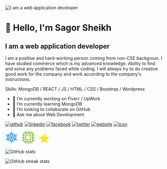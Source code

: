 ![I am a web application developer](https://scontent.fdac90-1.fna.fbcdn.net/v/t39.30808-6/326365281_600470268573026_5840792907060006777_n.jpg?_nc_cat=110&ccb=1-7&_nc_sid=730e14&_nc_eui2=AeESQMVfdn_SxdbORxpgXwmwxJVZBDpcyw7ElVkEOlzLDnBLZCP528W3cUlkVxEfsl9WRFMYLEUT9Xv64aRZ1ynz&_nc_ohc=0asGjaGwPEcAX_694qH&_nc_ht=scontent.fdac90-1.fna&oh=00_AfAhj7az0Mrp8yNc53IQJQNGtn9T6xnh2iVGTo5EFToo3Q&oe=63CE086D)
# 👋 Hello, I'm Sagor Sheikh
## I am a web application developer

I am a positive and hard-working person coming from non-CSE backgroun. I have studied commerce which is my advanced knowledge. Ability to find and solve any problems faced while coding. I will always try to do creative good work for the company and work according to the company's instructions.

Skills: MongoDB / REACT / JS / HTML / CSS / Boostrap / Wordpress

- 🔭 I’m currently working on Fiverr / UpWork 
- 🌱 I’m currently learning MongoDB 
- 👯 I’m looking to collaborate on GitHub 
- 💬 Ask me about Web Development 


[<img src='https://cdn.jsdelivr.net/npm/simple-icons@3.0.1/icons/github.svg' alt='github' height='40'>](https://github.com/sagor-sheikh)  [<img src='https://cdn.jsdelivr.net/npm/simple-icons@3.0.1/icons/linkedin.svg' alt='linkedin' height='40'>](https://www.linkedin.com/in/sagorsheikh/)  [<img src='https://cdn.jsdelivr.net/npm/simple-icons@3.0.1/icons/facebook.svg' alt='facebook' height='40'>](https://www.facebook.com/wpsagor)  [<img src='https://cdn.jsdelivr.net/npm/simple-icons@3.0.1/icons/twitter.svg' alt='twitter' height='40'>](https://twitter.com/solve_sagor)  [<img src='https://cdn.jsdelivr.net/npm/simple-icons@3.0.1/icons/icloud.svg' alt='website' height='40'>](http://sagorsheikh.xyz)  [<img src='https://cdn.jsdelivr.net/npm/simple-icons@3.0.1/icons/icon.svg' alt='icon' height='40'>](https://wpsagor.xyz)  

<a href='https://archiveprogram.github.com/'><img src='https://raw.githubusercontent.com/acervenky/animated-github-badges/master/assets/acbadge.gif' width='40' height='40'></a> <a href='https://docs.github.com/en/developers'><img src='https://raw.githubusercontent.com/acervenky/animated-github-badges/master/assets/devbadge.gif' width='40' height='40'></a> <a href='https://stars.github.com/'><img src='https://raw.githubusercontent.com/acervenky/animated-github-badges/master/assets/starbadge.gif' width='35' height='35'></a> 

![GitHub stats](https://github-readme-stats.vercel.app/api?username=sagor-sheikh&show_icons=true)  

![GitHub streak stats](https://streak-stats.demolab.com/?user=sagor-sheikh)  

